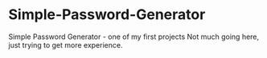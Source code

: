 # Simple-Password-Generator
Simple Password Generator - one of my first projects
Not much going here, just trying to get more experience.
